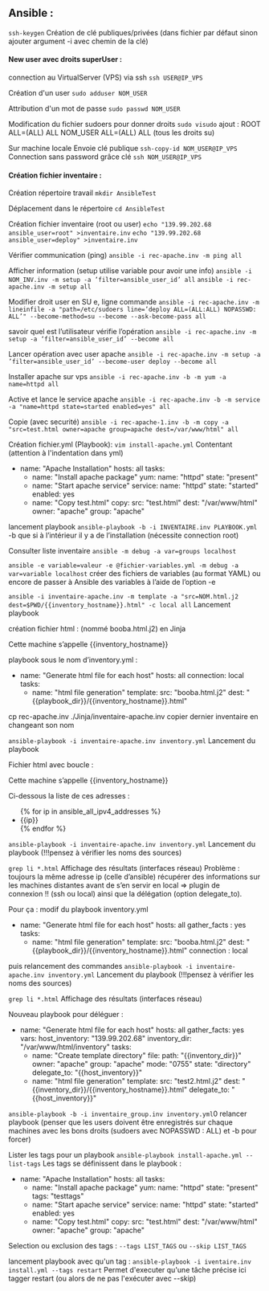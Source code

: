 ## Ansible :

`ssh-keygen`
Création de clé publiques/privées (dans fichier par défaut sinon ajouter argument -i avec chemin de la clé)

#### New user avec droits superUser :


connection au VirtualServer (VPS) via ssh
`ssh USER@IP_VPS`

Création d'un user
`sudo adduser NOM_USER`

Attribution d'un mot de passe
`sudo passwd NOM_USER`

Modification du fichier sudoers pour donner droits
`sudo visudo`
	ajout :
ROOT ALL=(ALL) ALL
NOM_USER ALL=(ALL) ALL
  (tous les droits su)

Sur machine locale
Envoie clé publique
`ssh-copy-id NOM_USER@IP_VPS`
Connection sans password grâce clé 
`ssh NOM_USER@IP_VPS`

#### Création fichier inventaire :

Création répertoire travail 
`mkdir AnsibleTest`

Déplacement dans le répertoire
`cd AnsibleTest`

Création fichier inventaire (root ou user)
`echo "139.99.202.68 ansible_user=root" >inventaire.inv`
`echo "139.99.202.68 ansible_user=deploy" >inventaire.inv`


Vérifier communication (ping)
`ansible -i rec-apache.inv -m ping all`

Afficher information (setup utilise variable pour avoir une info)
`ansible -i NOM_INV.inv -m setup -a ’filter=ansible_user_id’ all`
`ansible -i rec-apache.inv -m setup all`

Modifier droit user en SU e, ligne commande
`ansible -i rec-apache.inv -m lineinfile -a "path=/etc/sudoers line=’deploy ALL=(ALL:ALL) NOPASSWD: ALL’" --become-method=su --become --ask-become-pass all`

savoir quel est l’utilisateur vérifie l’opération `ansible -i rec-apache.inv -m setup -a ‘filter=ansible_user_id’ --become all`

Lancer opération avec user apache 
`ansible -i rec-apache.inv -m setup -a ’filter=ansible_user_id’ --become-user deploy --become all`

Installer apache sur vps
`ansible -i rec-apache.inv -b -m yum -a name=httpd all`

Active et lance le service apache
`ansible -i rec-apache.inv -b -m service -a "name=httpd state=started enabled=yes" all`

Copie (avec securité)
`ansible -i rec-apache-1.inv -b -m copy -a "src=test.html owner=apache group=apache dest=/var/www/html" all`

Création fichier.yml (Playbook):
`vim install-apache.yml`
Contentant (attention à l'indentation dans yml)
- name: "Apache Installation"
  hosts: all
  tasks:
   - name: "Install apache package"
     yum:
      name: "httpd"
      state: "present"
   - name: "Start apache service"
     service:
      name: "httpd"
      state: "started"
      enabled: yes
   - name: "Copy test.html"
     copy:
      src: "test.html"
      dest: "/var/www/html"
      owner: "apache"
      group: "apache"



lancement playbook 
`ansible-playbook -b -i INVENTAIRE.inv PLAYBOOK.yml`
-b que si à l’intérieur il y a de l’installation (nécessite connection root)

Consulter liste inventaire 
`ansible -m debug -a var=groups localhost`




`ansible -e variable=valeur -e @fichier-variables.yml -m debug -a var=variable localhost`
créer des fichiers de variables (au format YAML) ou encore de passer à Ansible des variables à l’aide de l’option -e

`ansible -i inventaire-apache.inv -m template -a "src=NOM.html.j2 dest=$PWD/{{inventory_hostname}}.html" -c local all`
Lancement playbook

création fichier html : (nommé booba.html.j2) en Jinja 
<html>
<head>
<title>Machine {{inventory_hostname}}</title>
</head>
<body>
<p>Cette machine s’appelle {{inventory_hostname}}</p>
</body>
</html>

playbook sous le nom d’inventory.yml :
- name: "Generate html file for each host"
  hosts: all
  connection: local
  tasks:
   - name: "html file generation"
     template:
      src: "booba.html.j2"
      dest: "{{playbook_dir}}/{{inventory_hostname}}.html"

 cp rec-apache.inv ./Jinja/inventaire-apache.inv
	copier dernier inventaire en changeant son nom 

`ansible-playbook -i inventaire-apache.inv inventory.yml`
Lancement du playbook


Fichier html avec boucle :
<html>
<head>
<title>Machine {{inventory_hostname}}</title>
</head>
<body>
<p>Cette machine s’appelle
{{inventory_hostname}}</p>
<p>Ci-dessous la liste de ces adresses :</p>
<ul>
{% for ip in ansible_all_ipv4_addresses %}
<li>{{ip}}</li>
{% endfor %}
</ul>
</body>
</html>


`ansible-playbook -i inventaire-apache.inv inventory.yml`
Lancement du playbook (!!!pensez à vérifier les noms des sources)

`grep li *.html`
	Affichage des résultats (interfaces réseau)
	Problème : toujours la même adresse ip (celle d’ansible)
récupérer des informations sur les machines distantes avant de s’en servir en local ⇒  plugin de connexion !! (ssh ou local) ainsi que la délégation (option delegate_to).

Pour ça : modif du playbook inventory.yml
- name: "Generate html file for each host"
  hosts: all
  gather_facts : yes
  tasks:
   - name: "html file generation"
     template:
      src: "booba.html.j2"
      dest: "{{playbook_dir}}/{{inventory_hostname}}.html"
     connection : local

puis relancement des commandes 
`ansible-playbook -i inventaire-apache.inv inventory.yml`
Lancement du playbook (!!!pensez à vérifier les noms des sources)

`grep li *.html`
Affichage des résultats (interfaces réseau)


Nouveau playbook pour déléguer :
- name: "Generate html file for each host"
  hosts: all
  gather_facts: yes
  vars:
   host_inventory: "139.99.202.68"
   inventory_dir: "/var/www/html/inventory"
  tasks:
   - name: "Create template directory"
     file:
      path: "{{inventory_dir}}"
      owner: "apache"
      group: "apache"
      mode: "0755"
      state: "directory"
      delegate_to: "{{host_inventory}}"
   - name: "html file generation"
     template:
      src: "test2.html.j2"
      dest: "{{inventory_dir}}/{{inventory_hostname}}.html"
     delegate_to: "{{host_inventory}}"

`ansible-playbook -b -i inventaire_group.inv inventory.yml`0
relancer playbook (penser que les users doivent être enregistrés sur chaque machines avec 	les bons droits (sudoers avec NOPASSWD : ALL) et -b pour forcer)




Lister les tags pour un playbook
`ansible-playbook install-apache.yml --list-tags`
Les tags se définissent dans le playbook : 

- name: "Apache Installation"
  hosts: all
  tasks:
   - name: "Install apache package"
     yum:
      name: "httpd"
      state: "present"
     tags: "testtags"
   - name: "Start apache service"
     service:
      name: "httpd"
      state: "started"
      enabled: yes
   - name: "Copy test.html"
     copy:
      src: "test.html"
      dest: "/var/www/html"
      owner: "apache"
      group: "apache"



Selection ou exclusion des tags : 
`--tags LIST_TAGS` ou `--skip LIST_TAGS`

lancement playbook avec qu'un tag : 
`ansible-playbook -i iventaire.inv install.yml --tags restart`
Permet d'executer qu'une tâche précise ici tagger restart (ou alors de ne pas l'exécuter avec --skip)


